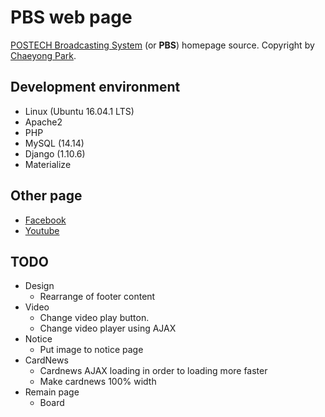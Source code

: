 # PBS web page

[POSTECH Broadcasting System](http://pbs.postech.ac.kr:9999) (or **PBS**) homepage source. 
Copyright by [Chaeyong Park](https://www.facebook.com/profile.php?id=100003164601567).  

## Development environment

* Linux (Ubuntu 16.04.1 LTS) 
* Apache2 
* PHP
* MySQL (14.14)
* Django (1.10.6)
* Materialize

## Other page

* [Facebook](https://www.facebook.com/postechpbs)
* [Youtube](https://www.youtube.com/channel/UC0l7--B5331jo2WwX1avPOg)

## TODO

* Design
	* Rearrange of footer content
* Video
	* Change video play button.
	* Change video player using AJAX
* Notice
	* Put image to notice page
* CardNews
	* Cardnews AJAX loading in order to loading more faster
	* Make cardnews 100% width
* Remain page
	* Board
